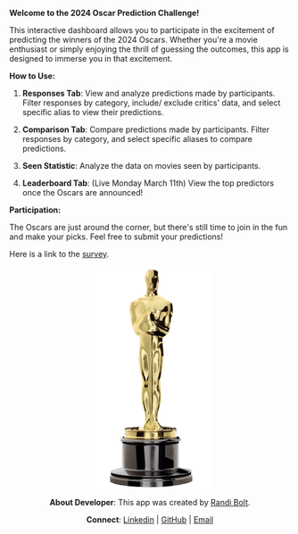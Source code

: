 **Welcome to the 2024 Oscar Prediction Challenge!**

This interactive dashboard allows you to participate in the excitement of predicting the winners of the 2024 Oscars. Whether you're a movie enthusiast or simply enjoying the thrill of guessing the outcomes, this app is designed to immerse you in that excitement. 

**How to Use:**

1. **Responses Tab**: View and analyze predictions made by participants. Filter responses by category, include/ exclude critics' data, and select specific alias to view their predictions. 

2. **Comparison Tab**: Compare predictions made by participants. Filter responses by category, and select specific aliases to compare predictions. 

3. **Seen Statistic**: Analyze the data on movies seen by participants. 

4. **Leaderboard Tab**: (Live Monday March 11th) View the top predictors once the Oscars are announced!

**Participation:**

The Oscars are just around the corner, but there's still time to join in the fun and make your picks. Feel free to submit your predictions!  

Here is a link to the [survey](https://docs.google.com/forms/d/e/1FAIpQLSckTz6OD1ViiO-FJZAseCAuIaQq3VdnhcAUUwjjvxuCTIxjbg/viewform?usp=sf_link).

<center>

![](img/trophy.png)

**About Developer**: This app was created by [Randi Bolt](https://www.rbolt.me/).

**Connect**: [Linkedin](https://www.linkedin.com/in/randi-bolt/) | [GitHub](https://github.com/rbolt13/) | [Email](randibolt93@gmail.com)

</center>